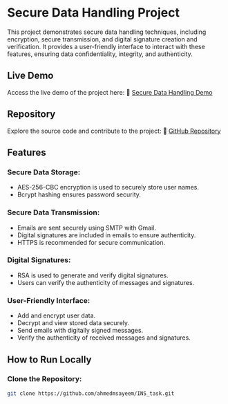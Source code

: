 # Secure Data Handling Project

This project demonstrates secure data handling techniques, including encryption, secure transmission, and digital signature creation and verification. It provides a user-friendly interface to interact with these features, ensuring data confidentiality, integrity, and authenticity.

## Live Demo
Access the live demo of the project here:
🔗 [Secure Data Handling Demo](https://ins-task.onrender.com/)

## Repository
Explore the source code and contribute to the project:
🔗 [GitHub Repository](https://github.com/ahmedmsayeem/INS_task.git)

## Features

### Secure Data Storage:
- AES-256-CBC encryption is used to securely store user names.
- Bcrypt hashing ensures password security.

### Secure Data Transmission:
- Emails are sent securely using SMTP with Gmail.
- Digital signatures are included in emails to ensure authenticity.
- HTTPS is recommended for secure communication.

### Digital Signatures:
- RSA is used to generate and verify digital signatures.
- Users can verify the authenticity of messages and signatures.

### User-Friendly Interface:
- Add and encrypt user data.
- Decrypt and view stored data securely.
- Send emails with digitally signed messages.
- Verify the authenticity of received messages and signatures.

## How to Run Locally

### Clone the Repository:
```sh
git clone https://github.com/ahmedmsayeem/INS_task.git